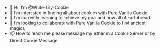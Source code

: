 - 👋 Hi, I’m @White-Lily-Cookie
- 👀 I’m interested in finding all about cookies with Pure Vanilla Cookie
- 🌱 I’m currently learning to achieve my goal and how all of Earthbread
- 💞️ I’m looking to collaborate with Pure Vanilla Cookie to find ancient magics
- 📫 How to reach me please message my either in a Cookie Server or by Direct Cookie Message

<!---
White-Lily-Cookie/White-Lily-Cookie is a ✨ special ✨ repository because its `README.md` (this file) appears on your GitHub profile.
You can click the Preview link to take a look at your changes.
--->
